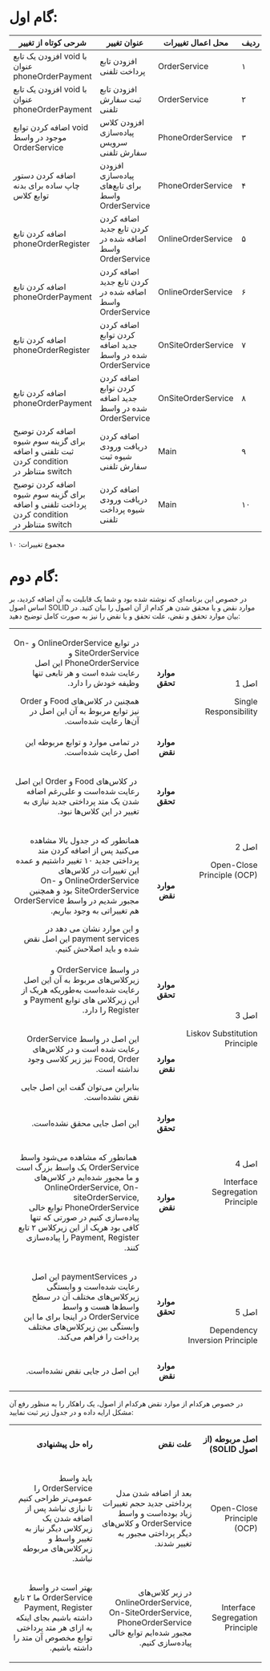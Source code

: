 # <strong>گام اول:</strong>

| شرحی کوتاه از تغییر                                                                       | عنوان تغییر                                               | محل اعمال تغییرات  | ردیف |
|-------------------------------------------------------------------------------------------|-----------------------------------------------------------|--------------------|------|
| افزودن یک تابع void با عنوان phoneOrderPayment                                            | افزودن تابع پرداخت تلفنی                                  | OrderService       | ۱    |
| افزودن یک تابع void با عنوان phoneOrderPayment                                            | افزودن تابع ثبت سفارش تلفنی                               | OrderService       | ۲    |
| اضافه کردن توابع void موجود در واسط OrderService                                          | افزودن کلاس پیاده‌سازی سرویس سفارش تلفنی                  | PhoneOrderService  | ۳    |
| اضافه کردن دستور چاپ ساده برای بدنه توابع کلاس                                            | افزودن پیاده‌سازی برای تابع‌های واسط OrderService         | PhoneOrderService  | ۴    |
| اضافه کردن تابع phoneOrderRegister                                                        | اضافه کردن کردن تابع جدید اضافه شده در واسط OrderService  | OnlineOrderService | ۵    |
| اضافه کردن تابع phoneOrderPayment                                                         | اضافه کردن کردن تابع جدید اضافه شده در واسط OrderService  | OnlineOrderService | ۶    |
| اضافه کردن تابع phoneOrderRegister                                                        | اضافه کردن کردن توابع جدید اضافه شده در واسط OrderService | OnSiteOrderService | ۷    |
| اضافه کردن تابع phoneOrderPayment                                                         | اضافه کردن کردن توابع جدید اضافه شده در واسط OrderService | OnSiteOrderService | ۸    |
| اضافه کردن توضیح برای گزینه سوم شیوه ثبت تلفنی و اضافه کردن condition متناظر در switch    | اضافه کردن دریافت ورودی شیوه ثبت سفارش تلفنی              | Main               | ۹    |
| اضافه کردن توضیح برای گزینه سوم شیوه پرداخت تلفنی و اضافه کردن condition متناظر در switch | اضافه کردن دریافت ورودی شیوه پرداخت تلفنی                 | Main               | ۱۰   |
مجموع تغییرات: ۱۰


# <strong>گام دوم:</strong>

در خصوص این برنامه‌ای که نوشته شده بود و شما یک قابلیت به آن اضافه کردید، بر اساس اصول SOLID موارد نقض و یا محقق شدن هر کدام از آن اصول را بیان کنید. در بیان موارد تحقق و نقض، علت تحقق و یا نقض را نیز به صورت کامل توضیح دهید:

<table dir='rtl'>
<tbody>
<tr>
<td rowspan="2" width="240">
<p>اصل 1</p>
<p>Single Responsibility</p>
</td>
<td width="95">
<p><strong>موارد تحقق</strong></p>
</td>
<td width="454">
<p>در توابع OnlineOrderService و On-SiteOrderService و PhoneOrderService این اصل رعایت شده است و هر تابعی تنها وظیفه خودش را دارد.</p>
همچنین در کلاس‌های Food و Order نیز توابع مربوط به آن این اصل در آن‌ها رعایت شده‌است.
</td>
</tr>
<tr>
<td>
<p><strong>موارد نقض</strong></p>
</td>
<td>
<p>در تمامی موارد و توابع مربوطه این اصل رعایت شده‌است.</p>
</td>
</tr>
<tr>
<td rowspan="2">
<p>اصل 2</p>
<p>Open-Close Principle (OCP)</p>
</td>
<td>
<p><strong>موارد تحقق</strong></p>
</td>
<td>
<p>&nbsp;در کلاس‌های Food و Order این اصل رعایت شده‌است و علی‌رغم اضافه شدن یک متد پرداختی جدید نیازی به تغییر در این کلاس‌ها نبود.</p>
</td>
</tr>
<tr>
<td>
<p><strong>موارد نقض</strong></p>
</td>
<td>
<p>همانطور که در جدول بالا مشاهده می‌کنید پس از اضافه کردن متد پرداختی جدید ۱۰ تغییر داشتیم و عمده این تغییرات در کلاس‌های OnlineOrderService و On-SiteOrderService بود و همچنین مجبور شدیم در واسط OrderService هم تغییراتی به وجود بیاریم.  </p>
و این موارد نشان می ‌دهد در payment services این اصل نقض شده و باید اصلاحش کنیم.
</td>
</tr>
<tr>
<td rowspan="2">
<p>اصل 3</p>
<p>Liskov Substitution Principle</p>
</td>
<td>
<p><strong>موارد تحقق</strong></p>
</td>
<td>
<p>در واسط OrderService و زیرکلاس‌های مربوط به آن این اصل رعایت شده‌است به‌طوریکه هریک از این زیرکلاس های توابع Payment و Register را دارد.</p>
</td>
</tr>
<tr>
<td>
<p><strong>موارد نقض</strong></p>
</td>
<td>
<p>این اصل در واسط OrderService رعایت شده است و در کلاس‌های Food, Order نیز زیر کلاسی وجود نداشته است.</p>
بنابراین می‌توان گفت این اصل جایی نقض نشده‌است.
</td>
</tr>
<tr>
<td rowspan="2">
<p>اصل 4</p>
<p>Interface Segregation Principle</p>
</td>
<td>
<p><strong>موارد تحقق</strong></p>
</td>
<td>
<p>این اصل جایی محقق نشده‌است.</p>
</td>
</tr>
<tr>
<td>
<p><strong>موارد نقض</strong></p>
</td>
<td>
<p>&nbsp;همانطور که مشاهده می‌شود واسط OrderService یک واسط بزرگ است و ما مجبور شده‌ایم در کلاس‌های OnlineOrderService, On-siteOrderService, PhoneOrderService توابع خالی پیاده‌سازی کنیم در صورتی که تنها کافی بود هریک از این زیرکلاس ۲ تابع Payment, Register را پیاده‌سازی کنند.</p>
</td>
</tr>
<tr>
<td rowspan="2">
<p>اصل 5</p>
<p>Dependency Inversion Principle</p>
</td>
<td>
<p><strong>موارد تحقق</strong></p>
</td>
<td>
<p>&nbsp;در paymentServices این اصل رعایت شده‌است و وابستگی زیرکلاس‌های مختلف آن در سطح واسط‌ها هست و واسط OrderService در اینجا برای ما این وابستگی بین زیرکلاس‌های مختلف پرداخت را فراهم می‌کند.</p>
</td>
</tr>
<tr>
<td>
<p><strong>موارد نقض</strong></p>
</td>
<td>
<p>این اصل در جایی نقض نشده‌است.</p>
</td>
</tr>
</tbody>
</table>

در خصوص هرکدام از موارد نقض هرکدام از اصول، یک راهکار را به منظور رفع آن مشکل ارایه داده و در جدول زیر ثبت نمایید:

<table dir='rtl'>
<tbody>
<tr>
<td width="168">
<p><strong>اصل مربوطه (از اصول </strong><strong>SOLID</strong><strong>)</strong></p>
</td>
<td width="246">
<p><strong>علت نقض</strong></p>
</td>
<td width="284">
<p><strong>راه حل پیشنهادی</strong></p>
</td>
</tr>
<tr>
<td width="168">
<p>Open-Close Principle (OCP)
</p>
</td>
<td width="246">
<p>بعد از اضافه شدن مدل پرداختی جدید حجم تغییرات زیاد بوده‌است و واسط OrderService  و کلاس‌های دیگر پرداختی مجبور به تغییر شدند.</p>
</td>
<td width="284">
<p>باید واسط OrderService را عمومی‌تر طراحی کنیم تا نیازی نباشد پس از اضافه شدن یک زیرکلاس دیگر نیاز به تغییر واسط و زیرکلاس‌های مربوطه نباشد.</p>
</td>
</tr>
<tr>
<td width="168">
<p>&nbsp;Interface Segregation Principle</p>
</td>
<td width="246">
<p>در زیر کلاس‌های OnlineOrderService, On-SiteOrderService, PhoneOrderService مجبور شده‌ایم توابع خالی پیاده‌سازی کنیم.</p>
</td>
<td width="284">
<p>بهتر است در واسط OrderService ما ۲ تابع Payment, Register داشته باشیم بجای اینکه به ازای هر متد پرداختی توابع مخصوص آن متد را داشته باشیم.</p>
</td>
</tr>
<tr>
</tbody>
</table>